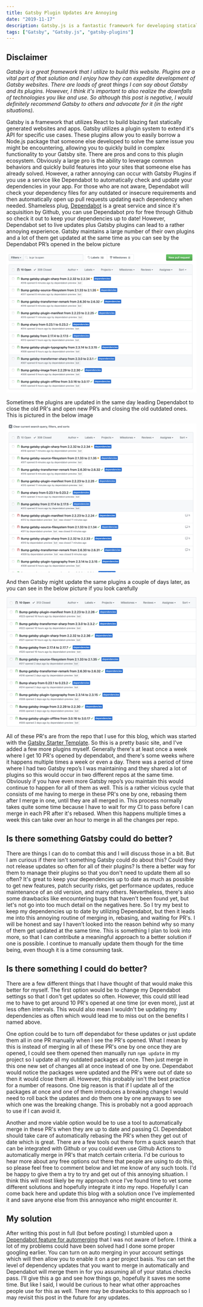 ```yaml
---
title: Gatsby Plugin Updates Are Annoying
date: "2019-11-17"
description: Gatsby.js is a fantastic framework for developing statically generated websites using React. Plugins are a necessary part of Gatsby that allow you to quickly and easily add functionality to your Gatsby generated site. However, a lot of these plugins are updated very frequently and at the same time which can lead to a rather annoying number of pull requests when coupled with Dependabot.
tags: ["Gatsby", "Gatsby.js", "gatsby-plugins"]
---
```


## Disclaimer

_Gatsby is a great framework that I utilize to build this website. Plugins are a vital part of that solution and I enjoy how they can expedite development of Gatsby websites. There are loads of great things I can say about Gatsby and its plugins. However, I think it's important to also realize the downfalls of technologies you like and use. So although this post is negative, I would definitely recommend Gatsby to others and advocate for it (in the right situations)._

Gatsby is a framework that utilizes React to build blazing fast statically generated websites and apps. Gatsby utilizes a plugin system to extend it's API for specific use cases. These plugins allow you to easily borrow a Node.js package that someone else developed to solve the same issue you might be encountering, allowing you to quickly build in complex functionality to your Gatsby site. There are pros and cons to this plugin ecosystem. Obviously a large pro is the ability to leverage common behaviors and quickly build features into your sites that someone else has already solved. However, a rather annoying can occur with Gatsby Plugins if you use a service like Dependabot to automatically check and update your dependencies in your app. For those who are not aware, Dependabot will check your dependency files for any outdated or insecure requirements and then automatically open up pull requests updating each dependency when needed. Shameless plug, [Dependabot](https://dependabot.com/) is a great service and since it's acquisition by Github, you can use Dependabot pro for free through Github so check it out to keep your dependencies up to date! However, Dependabot set to live updates plus Gatsby plugins can lead to a rather annoying experience. Gatsby maintains a large number of their own plugins and a lot of them get updated at the same time as you can see by the Dependabot PR’s opened in the below picture

![dependabot opening a lot of gatsby plugin updates](./gatsby-plugins-updates1.png)

Sometimes the plugins are updated in the same day leading Dependabot to close the old PR's and open new PR’s and closing the old outdated ones. This is pictured in the below image

![dependabot reopening outdated pull requests](./gatsby-plugins-updates2.png)

And then Gatsby might update the same plugins a couple of days later, as you can see in the below picture if you look carefully

![dependabot updating more gatsby plugins](./gatsby-plugins-updates3.png)

All of these PR's are from the repo that I use for this blog, which was started with the [Gatsby Starter Template](https://github.com/gatsbyjs/gatsby-starter-blog). So this is a pretty basic site, and I've added a few more plugins myself. Generally there's at least once a week where I get 10 PR's opened by dependabot, and there's some weeks where it happens multiple times a week or even a day. There was a period of time where I had two Gatsby repo’s I was maintaining and they shared a lot of plugins so this would occur in two different repos at the same time. Obviously if you have even more Gatsby repo’s you maintain this would continue to happen for all of them as well. This is a rather vicious cycle that consists of me having to merge in these PR's one by one, rebasing them after I merge in one, until they are all merged in. This process normally takes quite some time because I have to wait for my CI to pass before I can merge in each PR after it's rebased. When this happens multiple times a week this can take over an hour to merge in all the changes per repo.

## Is there something Gatsby could do better?

There are things I can do to combat this and I will discuss those in a bit. But I am curious if there isn't something Gatsby could do about this? Could they not release updates so often for all of their plugins? Is there a better way for them to manage their plugins so that you don't need to update them all so often? It's great to keep your dependencies up to date as much as possible to get new features, patch security risks, get performance updates, reduce maintenance of an old version, and many others. Nevertheless, there's also some drawbacks like encountering bugs that haven't been found yet, but let's not go into too much detail on the negatives here. So I try my best to keep my dependencies up to date by utilizing Dependabot, but then it leads me into this annoying routine of merging in, rebasing, and waiting for PR's. I will be honest and say I haven’t looked into the reason behind why so many of them get updated at the same time. This is something I plan to look into more, so that I can contribute a meaningful approach to a better solution if one is possible. I continue to manually update them though for the time being, even though it is a time consuming task.

## Is there something I could do better?

There are a few different things that I have thought of that would make this better for myself. The first option would be to change my Dependabot settings so that I don't get updates so often. However, this could still lead me to have to get around 10 PR's opened at one time (or even more), just at less often intervals. This would also mean I wouldn't be updating my dependencies as often which would lead me to miss out on the benefits I named above.

One option could be to turn off dependabot for these updates or just update them all in one PR manually when I see the PR's opened. What I mean by this is instead of merging in all of these PR's one by one once they are opened, I could see them opened then manually run `npm update` in my project so I update all my outdated packages at once. Then just merge in this one new set of changes all at once instead of one by one. Dependabot would notice the packages were updated and the PR's were out of date so then it would close them all. However, this probably isn't the best practice for a number of reasons. One big reason is that if I update all of the packages at once and one of them introduces a breaking change I would need to roll back the updates and do them one by one anyways to see which one was the breaking change. This is probably not a good approach to use if I can avoid it.

Another and more viable option would be to use a tool to automatically merge in these PR's when they are up to date and passing CI. Dependabot should take care of automatically rebasing the PR's when they get out of date which is great. There are a few tools out there form a quick search that can be integrated with Github or you could even use Github Actions to automatically merge in PR's that match certain criteria. I'd be curious to hear more about any free options out there that people are using to do this, so please feel free to comment below and let me know of any such tools. I'd be happy to give them a try to try and get out of this annoying situation. I think this will most likely be my approach once I’ve found time to vet some different solutions and hopefully integrate it into my repo. Hopefully I can come back here and update this blog with a solution once I’ve implemented it and save anyone else from this annoyance who might encounter it.

## My solution

After writing this post in full (but before posting) I stumbled upon a [Dependabot feature for automerging](https://dependabot.com/blog/automatic-pull-request-merging/) that I was not aware of before. I think a lot of my problems could have been solved had I done some proper googling earlier. You can turn on auto merging in your account settings which will then allow you to enable it on a per project basis. You can set the level of dependency updates that you want to merge in automatically and Dependabot will merge them in for you assuming all of your status checks pass. I’ll give this a go and see how things go, hopefully it saves me some time. But like I said, I would be curious to hear what other approaches people use for this as well. There may be drawbacks to this approach so I may revisit this post in the future for any updates.

